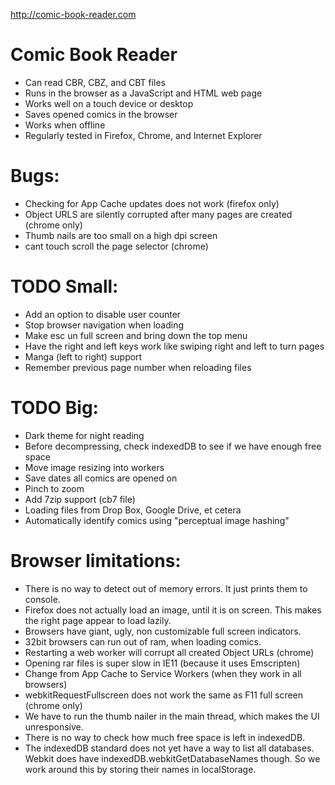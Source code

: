 http://comic-book-reader.com

Comic Book Reader
===================
* Can read CBR, CBZ, and CBT files
* Runs in the browser as a JavaScript and HTML web page
* Works well on a touch device or desktop
* Saves opened comics in the browser
* Works when offline
* Regularly tested in Firefox, Chrome, and Internet Explorer

# Bugs:
* Checking for App Cache updates does not work (firefox only)
* Object URLS are silently corrupted after many pages are created (chrome only)
* Thumb nails are too small on a high dpi screen
* cant touch scroll the page selector (chrome)

# TODO Small:
* Add an option to disable user counter
* Stop browser navigation when loading
* Make esc un full screen and bring down the top menu
* Have the right and left keys work like swiping right and left to turn pages
* Manga (left to right) support
* Remember previous page number when reloading files

# TODO Big:
* Dark theme for night reading
* Before decompressing, check indexedDB to see if we have enough free space
* Move image resizing into workers
* Save dates all comics are opened on
* Pinch to zoom
* Add 7zip support (cb7 file)
* Loading files from Drop Box, Google Drive, et cetera
* Automatically identify comics using "perceptual image hashing"

# Browser limitations:
* There is no way to detect out of memory errors. It just prints them to console.
* Firefox does not actually load an image, until it is on screen. This makes the
	right page appear to load lazily.
* Browsers have giant, ugly, non customizable full screen indicators.
* 32bit browsers can run out of ram, when loading comics.
* Restarting a web worker will corrupt all created Object URLs (chrome)
* Opening rar files is super slow in IE11 (because it uses Emscripten)
* Change from App Cache to Service Workers (when they work in all browsers)
* webkitRequestFullscreen does not work the same as F11 full screen (chrome only)
* We have to run the thumb nailer in the main thread, which makes the UI
	unresponsive.
* There is no way to check how much free space is left in indexedDB.
* The indexedDB standard does not yet have a way to list all databases. Webkit
	does have indexedDB.webkitGetDatabaseNames though. So we work around this by
	storing their names in localStorage.
